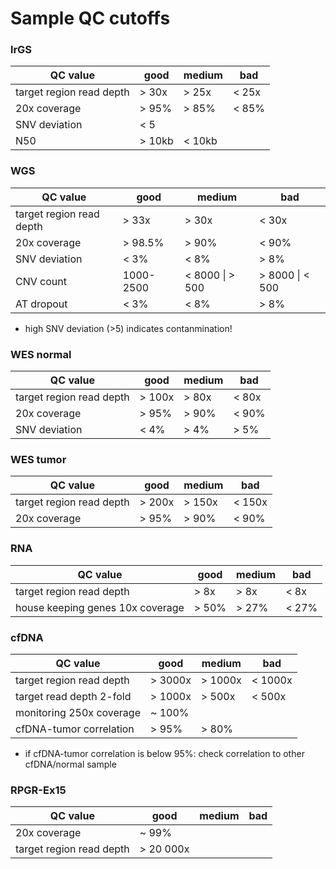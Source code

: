 # Sample QC cutoffs


### lrGS

| QC value                 | good           | medium          | bad             |
|--------------------------|----------------|-----------------|-----------------|
| target region read depth | > 30x          | > 25x           | < 25x           |
| 20x coverage             | > 95%          | > 85%           | < 85%           |
| SNV deviation            | < 5            |                 |                 |
| N50                      | > 10kb         |  < 10kb         |                 |


### WGS

| QC value                 | good           | medium          | bad             |
|--------------------------|----------------|-----------------|-----------------|
| target region read depth | > 33x          | > 30x           | < 30x           |
| 20x coverage             | > 98.5%        | > 90%           | < 90%           |
| SNV deviation            | < 3%           | < 8%            | > 8%            |
| CNV count                | 1000-2500      | < 8000 \| > 500 | > 8000 \| < 500 |
| AT dropout               | < 3%            | < 8%            | > 8%           |

- high SNV deviation (>5) indicates contanmination!


### WES normal

| QC value                 | good           | medium          | bad             |
|--------------------------|----------------|-----------------|-----------------|
| target region read depth | > 100x         | > 80x           | < 80x           |
| 20x coverage             | > 95%          | > 90%           | < 90%           |
| SNV deviation            | < 4%           | > 4%            | > 5%            |

### WES tumor

| QC value                 | good           | medium          | bad             |
|--------------------------|----------------|-----------------|-----------------|
| target region read depth | > 200x         | > 150x          | < 150x          |
| 20x coverage             | > 95%          | > 90%           | < 90%           |


### RNA

| QC value                         | good           | medium          | bad             |
|----------------------------------|----------------|-----------------|-----------------|
| target region read depth         | > 8x           | > 8x            | < 8x            |
| house keeping genes 10x coverage | > 50%          | > 27%           | < 27%           |


### cfDNA

| QC value                 | good           | medium          | bad             |
|--------------------------|----------------|-----------------|-----------------|
| target region read depth | > 3000x        | > 1000x         | < 1000x         |
| target read depth 2-fold | > 1000x        | > 500x          | < 500x          |
| monitoring 250x coverage | ~ 100%         |                 |                 |
| cfDNA-tumor correlation  | > 95%          |  > 80%          |                 |

- if cfDNA-tumor correlation is below 95%: check correlation to other cfDNA/normal sample 


### RPGR-Ex15

| QC value                 | good           | medium          | bad             |
|--------------------------|----------------|-----------------|-----------------|
| 20x coverage             | ~ 99%          |                 |                 |
| target region read depth | > 20 000x      |                 |                 |



